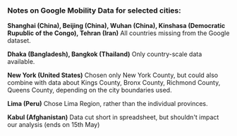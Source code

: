 ### Notes on Google Mobility Data for selected cities:

**Shanghai (China), Beijing (China), Wuhan (China), Kinshasa (Democratic Rupublic of the Congo), Tehran (Iran)**
All countries missing from the Google dataset. 

**Dhaka (Bangladesh), Bangkok (Thailand)**
Only country-scale data available.

**New York (United States)**
Chosen only New York County, but could also combine with data about Kings County, Bronx County, Richmond County, Queens County, depending on the city boundaries used.

**Lima (Peru)**
Chose Lima Region, rather than the individual provinces.

**Kabul (Afghanistan)**
Data cut short in spreadsheet, but shouldn't impact our analysis (ends on 15th May)
